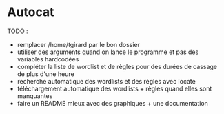 # Autocat


TODO : 
- remplacer /home/tgirard par le bon dossier
- utiliser des arguments quand on lance le programme et pas des variables hardcodées
- compléter la liste de wordlist et de règles pour des durées de cassage de plus d'une heure
- recherche automatique des wordlists et des règles avec locate 
- téléchargement automatique des wordlists + règles quand elles sont manquantes
- faire un README mieux avec des graphiques + une documentation